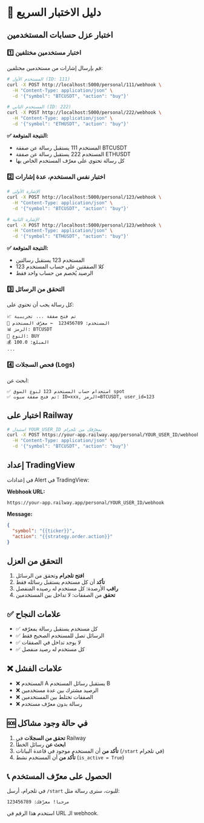 # 🧪 دليل الاختبار السريع

## اختبار عزل حسابات المستخدمين

### 1️⃣ اختبار مستخدمين مختلفين

قم بإرسال إشارات من مستخدمين مختلفين:

```bash
# المستخدم الأول (ID: 111)
curl -X POST http://localhost:5000/personal/111/webhook \
  -H "Content-Type: application/json" \
  -d '{"symbol": "BTCUSDT", "action": "buy"}'

# المستخدم الثاني (ID: 222)
curl -X POST http://localhost:5000/personal/222/webhook \
  -H "Content-Type: application/json" \
  -d '{"symbol": "ETHUSDT", "action": "buy"}'
```

**✅ النتيجة المتوقعة:**
- المستخدم 111 يستقبل رسالة عن صفقة BTCUSDT
- المستخدم 222 يستقبل رسالة عن صفقة ETHUSDT
- كل رسالة تحتوي على معرّف المستخدم الخاص بها

### 2️⃣ اختبار نفس المستخدم، عدة إشارات

```bash
# الإشارة الأولى
curl -X POST http://localhost:5000/personal/123/webhook \
  -H "Content-Type: application/json" \
  -d '{"symbol": "BTCUSDT", "action": "buy"}'

# الإشارة الثانية
curl -X POST http://localhost:5000/personal/123/webhook \
  -H "Content-Type: application/json" \
  -d '{"symbol": "ETHUSDT", "action": "buy"}'
```

**✅ النتيجة المتوقعة:**
- المستخدم 123 يستقبل رسالتين
- كلا الصفقتين على حساب المستخدم 123
- الرصيد يُخصم من حساب واحد فقط

### 3️⃣ التحقق من الرسائل

كل رسالة يجب أن تحتوي على:
```
📈 تم فتح صفقة ... تجريبية
👤 المستخدم: 123456789  ← معرّف المستخدم
📊 الرمز: BTCUSDT
🔄 النوع: BUY
💰 المبلغ: 100.0
...
```

### 4️⃣ فحص السجلات (Logs)

ابحث عن:
```
✅ استخدام حساب المستخدم 123 لنوع السوق spot
✅ تم فتح صفقة سبوت: ID=xxx, الرمز=BTCUSDT, user_id=123
```

## اختبار على Railway

```bash
# استبدل YOUR_USER_ID بمعرّفك من تلجرام
curl -X POST https://your-app.railway.app/personal/YOUR_USER_ID/webhook \
  -H "Content-Type: application/json" \
  -d '{"symbol": "BTCUSDT", "action": "buy"}'
```

## إعداد TradingView

في إعدادات Alert في TradingView:

**Webhook URL:**
```
https://your-app.railway.app/personal/YOUR_USER_ID/webhook
```

**Message:**
```json
{
  "symbol": "{{ticker}}",
  "action": "{{strategy.order.action}}"
}
```

## التحقق من العزل

1. **افتح تلجرام** وتحقق من الرسائل
2. **تأكد** أن كل مستخدم يستقبل رسائله فقط
3. **راقب** الأرصدة: كل مستخدم له رصيده المنفصل
4. **تحقق** من الصفقات: لا تداخل بين المستخدمين

## ✅ علامات النجاح

- ✅ كل مستخدم يستقبل رسالة بمعرّفه
- ✅ الرسائل تصل للمستخدم الصحيح فقط
- ✅ لا يوجد تداخل في الصفقات
- ✅ كل مستخدم له رصيد منفصل

## ❌ علامات الفشل

- ❌ المستخدم A يستقبل رسائل المستخدم B
- ❌ الرصيد مشترك بين عدة مستخدمين
- ❌ الصفقات تختلط بين المستخدمين
- ❌ رسالة بدون معرّف مستخدم

## 🆘 في حالة وجود مشاكل

1. **تحقق من السجلات** في Railway
2. **ابحث عن** رسائل الخطأ
3. **تأكد من** أن المستخدم موجود في قاعدة البيانات (`/start` في تلجرام)
4. **تأكد من** أن المستخدم نشط (`is_active = True`)

## 📞 الحصول على معرّف المستخدم

في تلجرام، أرسل `/start` للبوت، سترى رسالة مثل:
```
مرحباً! معرّفك: 123456789
```

استخدم هذا الرقم في URL الـ webhook.

